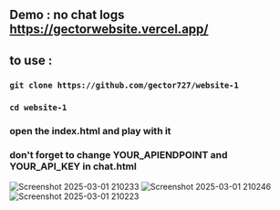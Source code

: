 ## Demo : no chat logs https://gectorwebsite.vercel.app/

## to use : 
### ```git clone https://github.com/gector727/website-1```
### ```cd website-1```
### open the index.html and play with it
### don't forget to change YOUR_APIENDPOINT and YOUR_API_KEY in chat.html
![Screenshot 2025-03-01 210233](https://github.com/user-attachments/assets/329786a3-caab-4b7d-b18d-c0bccb60dd50)
![Screenshot 2025-03-01 210246](https://github.com/user-attachments/assets/e657ce11-1e50-4d77-b660-4913d1d96de1)
![Screenshot 2025-03-01 210223](https://github.com/user-attachments/assets/c9473d83-b00c-4875-98d4-6c237f1f0eef)


